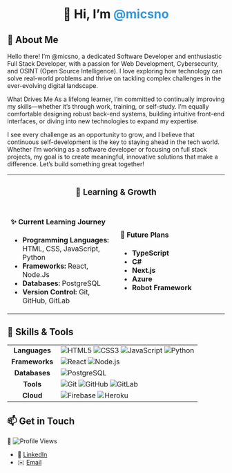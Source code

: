 # <div align="center">👋 Hi, I’m <span style="color: #3498db;">@micsno</span></div>

## 👀 About Me

Hello there! I’m @micsno, a dedicated Software Developer and enthusiastic Full Stack Developer, with a passion for Web Development, Cybersecurity, and OSINT (Open Source Intelligence). I love exploring how technology can solve real-world problems and thrive on tackling complex challenges in the ever-evolving digital landscape.

What Drives Me
As a lifelong learner, I’m committed to continually improving my skills—whether it’s through work, training, or self-study. I’m equally comfortable designing robust back-end systems, building intuitive front-end interfaces, or diving into new technologies to expand my expertise.

I see every challenge as an opportunity to grow, and I believe that continuous self-development is the key to staying ahead in the tech world. Whether I’m working as a software developer or focusing on full stack projects, my goal is to create meaningful, innovative solutions that make a difference. Let’s build something great together!

<table>
  <tr>
    <td colspan="2" align="center"><h3>📘 Learning & Growth</h3></td>
  </tr>
  <tr>
    <td style="width: 50%; padding-right: 10px;">
      <h4>✨ Current Learning Journey</h4>
      <ul>
        <li><strong>Programming Languages:</strong> HTML, CSS, JavaScript, Python</li>
        <li><strong>Frameworks:</strong> React, Node.Js</li>
        <li><strong>Databases:</strong> PostgreSQL</li>
        <li><strong>Version Control:</strong> Git, GitHub, GitLab</li>
      </ul>
    </td>
    <td style="width: 50%; padding-left: 10px;">
      <h4>🌱 Future Plans</h4>
      <ul>
        <li><strong>TypeScript</strong></li>
        <li><strong>C#</strong></li>
        <li><strong>Next.js</strong></li>
        <li><strong>Azure</strong></li>
        <li><strong>Robot Framework</strong></li>
      </ul>
    </td>
  </tr>
</table>


## 🚀 Skills & Tools  

<table>
  <tr>
    <td align="center" width="100"><strong>Languages</strong></td>
    <td>
      <img src="https://img.shields.io/badge/HTML5-E34F26?style=flat-square&logo=html5&logoColor=white" alt="HTML5" />
      <img src="https://img.shields.io/badge/CSS3-1572B6?style=flat-square&logo=css3&logoColor=white" alt="CSS3" />
      <img src="https://img.shields.io/badge/JavaScript-F7DF1E?style=flat-square&logo=javascript&logoColor=black" alt="JavaScript" />
      <img src="https://img.shields.io/badge/Python-3776AB?style=flat-square&logo=python&logoColor=white" alt="Python" />
    </td>
  </tr>
  <tr>
    <td align="center" width="100"><strong>Frameworks</strong></td>
    <td>
      <img src="https://img.shields.io/badge/React-20232A?style=flat-square&logo=react&logoColor=61DAFB" alt="React" />
      <img src="https://img.shields.io/badge/Node.js-339933?style=flat-square&logo=nodedotjs&logoColor=white" alt="Node.js" />
    </td>
  </tr>
  <tr>
    <td align="center" width="100"><strong>Databases</strong></td>
    <td>
      <img src="https://img.shields.io/badge/PostgreSQL-336791?style=flat-square&logo=postgresql&logoColor=white" alt="PostgreSQL" />
    </td>
  </tr>
  <tr>
    <td align="center" width="100"><strong>Tools</strong></td>
    <td>
      <img src="https://img.shields.io/badge/Git-F05032?style=flat-square&logo=git&logoColor=white" alt="Git" />
      <img src="https://img.shields.io/badge/GitHub-181717?style=flat-square&logo=github&logoColor=white" alt="GitHub" />
      <img src="https://img.shields.io/badge/GitLab-FCA121?style=flat-square&logo=gitlab&logoColor=white" alt="GitLab" />
    </td>
  </tr>
  <tr>
    <td align="center" width="100"><strong>Cloud</strong></td>
    <td>
      <img src="https://img.shields.io/badge/Firebase-FFCA28?style=flat-square&logo=firebase&logoColor=white" alt="Firebase" />
      <img src="https://img.shields.io/badge/Heroku-430098?style=flat-square&logo=heroku&logoColor=white" alt="Heroku" />
    </td>
  </tr>
</table>



## 📫 Get in Touch  

👀 ![Profile Views](https://komarev.com/ghpvc/?username=micsno&color=blueviolet)  

- 💼 [LinkedIn](https://www.linkedin.com/in/tomikouvala)  
- ✉️ [Email](mailto:micsno@pm.me)  

